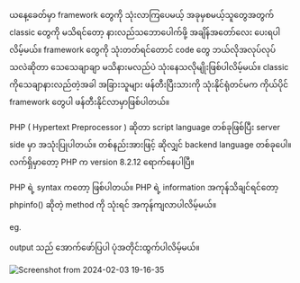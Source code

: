 ယနေ့ခေတ်မှာ framework တွေကို သုံးလာကြပေမယ့် အခုမှစမယ့်သူတွေအတွက် classic တွေကို မသိရင်တော့ နားလည်သဘောပေါက်ဖို့ အချိန်အတော်လေး ပေးရပါလိမ့်မယ်။ framework တွေကို သုံးတတ်ရင်တောင် code တွေ ဘယ်လိုအလုပ်လုပ်သလဲဆိုတာ သေသေချာချာ မသိနားမလည်ပဲ သုံးနေသလိုမျိုးဖြစ်ပါလိမ့်မယ်။  classic ကိုသေချာနားလည်တဲ့အခါ အခြားသူများ ဖန်တီးပြီးသားကို သုံးနိုင်ရုံတင်မက ကိုယ်ပိုင် framework တွေပါ ဖန်တီးနိုင်လာမှာဖြစ်ပါတယ်။

PHP ( Hypertext Preprocessor ) ဆိုတာ  script language တစ်ခုဖြစ်ပြီး server side မှာ အသုံးပြုပါတယ်။ တစ်နည်းအားဖြင့် ဆိုလျှင် backend language တစ်ခုပေါ။ လက်ရှိမှာတော့ PHP က version 8.2.12  ရောက်နေပါပြီ။ 

PHP ရဲ့ syntax ကတော့  <?php ... ?>  ဖြစ်ပါတယ်။ PHP ရဲ့ information အကုန်သိချင်ရင်တော့  phpinfo()   ဆိုတဲ့ method ကို သုံးရင် အကုန်ကျလာပါလိမ့်မယ်။

eg.

<?php
   phpinfo();
?>

output သည် အောက်ဖော်ပြပါ ပုံအတိုင်းထွက်ပါလိမ့်မယ်။ 

![Screenshot from 2024-02-03 19-16-35](https://github.com/hsumyatm7308/php-sharing/assets/107622230/ea477eee-ebfd-4c76-a618-22c0aabce9a8)


